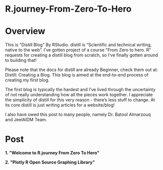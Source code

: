 # R.journey-From-Zero-To-Hero

# Overview

This is  "Distill Blog" By RStudio.
distill is “Scientific and technical writing, native to the web”. I’ve gotten project of a course "From Zero to hero. R" requests for creating a distill blog from scratch, so I’ve finally gotten around to building that!

Please note that the docs for distill are already Beginner, check them out at: Distill: Creating a Blog. This blog is aimed at the end-to-end process of creating my first blog.

The first blog is typically the hardest and I’ve lived through the uncertainty of not really understanding how all the pieces work together. I appreciate the simplicity of distill for this very reason - there’s less stuff to change. At its core distill is just writing articles for a website/blog!

I also have owed this post to many people, namely Dr. Batool Almarzouq and JeelAIDM Team.

# Post
**1. "Welcome to R.journey From Zero To Hero"**

**2. "Plotly R Open Source Graphing Library"**
